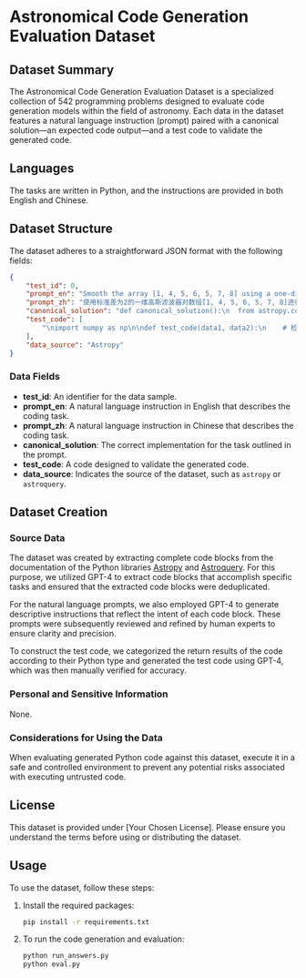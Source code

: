# Astronomical Code Generation Evaluation Dataset

## Dataset Summary
The Astronomical Code Generation Evaluation Dataset is a specialized collection of 542 programming problems designed to evaluate code generation models within the field of astronomy. Each data in the dataset features a natural language instruction (prompt) paired with a canonical solution—an expected code output—and a test code to validate the generated code.

## Languages
The tasks are written in Python, and the instructions are provided in both English and Chinese.  

## Dataset Structure
The dataset adheres to a straightforward JSON format with the following fields:

```json
{
    "test_id": 0,
    "prompt_en": "Smooth the array [1, 4, 5, 6, 5, 7, 8] using a one-dimensional Gaussian filter with a standard deviation of 2, and treat the boundary as extended mode during the convolution calculation. Return the array after processing.",
    "prompt_zh": "使用标准差为2的一维高斯滤波器对数组[1, 4, 5, 6, 5, 7, 8]进行平滑处理，并在卷积计算时将边界视为扩展模式，返回处理后的数组。\n",
    "canonical_solution": "def canonical_solution():\n  from astropy.convolution import Gaussian1DKernel, convolve\n  gauss = Gaussian1DKernel(stddev=2)\n  return convolve([1, 4, 5, 6, 5, 7, 8], gauss, boundary='extend')\n\n\n",
    "test_code": [
        "\nimport numpy as np\n\ndef test_code(data1, data2):\n    # 检查形状是否相同\n    if data1.shape != data2.shape:\n        return False\n    # 检查内容是否相同\n    # 使用 np.allclose 而不是 np.array_equal 来处理可能的浮点误差\n    return np.allclose(data1, data2, atol=1e-8, equal_nan=True)\n\n"
    ],
    "data_source": "Astropy"
}
```

### Data Fields
- **test_id**: An identifier for the data sample.
- **prompt_en**: A natural language instruction in English that describes the coding task.
- **prompt_zh**: A natural language instruction in Chinese that describes the coding task.
- **canonical_solution**: The correct implementation for the task outlined in the prompt.
- **test_code**: A code designed to validate the generated code.
- **data_source**: Indicates the source of the dataset, such as `astropy` or `astroquery`.

## Dataset Creation
### Source Data

The dataset was created by extracting complete code blocks from the documentation of the Python libraries [Astropy](https://docs.astropy.org/en/stable/index_user_docs.html) and [Astroquery](https://astroquery.readthedocs.io/en/latest/#). For this purpose, we utilized GPT-4 to extract code blocks that accomplish specific tasks and ensured that the extracted code blocks were deduplicated.

For the natural language prompts, we also employed GPT-4 to generate descriptive instructions that reflect the intent of each code block. These prompts were subsequently reviewed and refined by human experts to ensure clarity and precision.

To construct the test code, we categorized the return results of the code according to their Python type and generated the test code using GPT-4, which was then manually verified for accuracy.

### Personal and Sensitive Information
None.

### Considerations for Using the Data
When evaluating generated Python code against this dataset, execute it in a safe and controlled environment to prevent any potential risks associated with executing untrusted code.

## License
This dataset is provided under [Your Chosen License]. Please ensure you understand the terms before using or distributing the dataset.

## Usage
To use the dataset, follow these steps:

1. Install the required packages:
   ```bash
   pip install -r requirements.txt
   ```

2. To run the code generation and evaluation:
   ```bash
   python run_answers.py 
   python eval.py
   ```